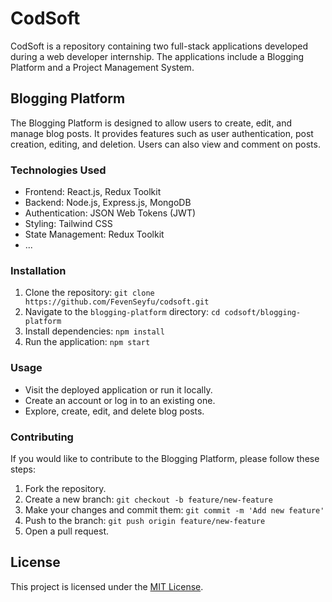 # CodSoft

CodSoft is a repository containing two full-stack applications developed during a web developer internship. The applications include a Blogging Platform and a Project Management System.

## Blogging Platform

The Blogging Platform is designed to allow users to create, edit, and manage blog posts. It provides features such as user authentication, post creation, editing, and deletion. Users can also view and comment on posts.

### Technologies Used
- Frontend: React.js, Redux Toolkit
- Backend: Node.js, Express.js, MongoDB
- Authentication: JSON Web Tokens (JWT)
- Styling: Tailwind CSS
- State Management: Redux Toolkit
- ...

### Installation
1. Clone the repository: `git clone https://github.com/FevenSeyfu/codsoft.git`
2. Navigate to the `blogging-platform` directory: `cd codsoft/blogging-platform`
3. Install dependencies: `npm install`
4. Run the application: `npm start`

### Usage
- Visit the deployed application or run it locally.
- Create an account or log in to an existing one.
- Explore, create, edit, and delete blog posts.

### Contributing
If you would like to contribute to the Blogging Platform, please follow these steps:
1. Fork the repository.
2. Create a new branch: `git checkout -b feature/new-feature`
3. Make your changes and commit them: `git commit -m 'Add new feature'`
4. Push to the branch: `git push origin feature/new-feature`
5. Open a pull request.

## License

This project is licensed under the [MIT License](LICENSE).
